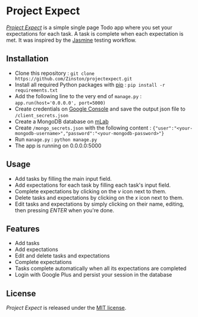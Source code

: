 # Project Expect
[_Project Expect_](https://project-expect.herokuapp.com/) is a simple single page Todo app where you set your expectations for each task. A task is complete when each expectation is met. It was inspired by the [Jasmine](https://jasmine.github.io/) testing workflow.

## Installation
* Clone this repository : `git clone https://github.com/Zinston/projectexpect.git`
* Install all required Python packages with [pip](https://pypi.python.org/pypi/pip) : `pip install -r requirements.txt`
* Add the following line to the very end of `manage.py` : `app.run(host='0.0.0.0', port=5000)`
* Create credentials on [Google Console](console.developers.google.com) and save the output json file to `/client_secrets.json`
* Create a MongoDB database on [mLab](https://www.mlab.com)
* Create `/mongo_secrets.json` with the following content : `{"user":"<your-mongodb-username>","password":"<your-mongodb-password>"}`
* Run `manage.py` : `python manage.py`
* The app is running on 0.0.0.0:5000

## Usage
* Add tasks by filling the main input field.
* Add expectations for each task by filling each task's input field.
* Complete expectations by clicking on the _v_ icon next to them.
* Delete tasks and expectations by clicking on the _x_ icon next to them.
* Edit tasks and expectations by simply clicking on their name, editing, then pressing _ENTER_ when you're done.

## Features
* Add tasks
* Add expectations
* Edit and delete tasks and expectations
* Complete expectations
* Tasks complete automatically when all its expectations are completed
* Login with Google Plus and persist your session in the database

## License
_Project Expect_ is released under the [MIT license](projectexpect/LICENSE.txt).